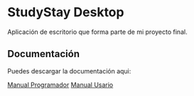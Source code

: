 # StudyStay Desktop

Aplicación de escritorio que forma parte de mi proyecto final.

## Documentación

Puedes descargar la documentación aqui:

[Manual Programador](https://github.com/Josemariph7/StudyStayDesktop/blob/master/ManualProgramador.pdf)
[Manual Usario](https://github.com/Josemariph7/StudyStayDesktop/blob/master/ManualUsuarioEscritorio.pdf)
